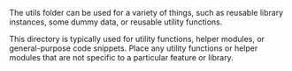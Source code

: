 <!-- 1 -->

The utils folder can be used for a variety of things, such as reusable library instances, some dummy data, or reusable utility functions.

<!-- 2 -->

This directory is typically used for utility functions, helper modules, or general-purpose code snippets.
Place any utility functions or helper modules that are not specific to a particular feature or library.
